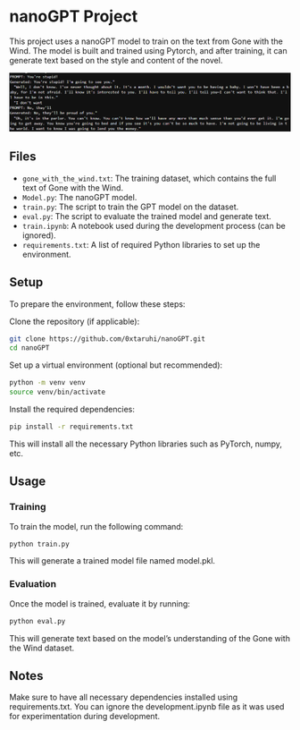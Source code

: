 # nanoGPT Project

This project uses a nanoGPT model to train on the text from Gone with the Wind. The model is built and trained using Pytorch, and after training, it can generate text based on the style and content of the novel.

![Image](image.png)

## Files

- `gone_with_the_wind.txt`: The training dataset, which contains the full text of Gone with the Wind.
- `Model.py`: The nanoGPT model.
- `train.py`: The script to train the GPT model on the dataset.
- `eval.py`: The script to evaluate the trained model and generate text.
- `train.ipynb`: A notebook used during the development process (can be ignored).
- `requirements.txt`: A list of required Python libraries to set up the environment.

## Setup

To prepare the environment, follow these steps:

Clone the repository (if applicable):

```bash
git clone https://github.com/0xtaruhi/nanoGPT.git
cd nanoGPT
```

Set up a virtual environment (optional but recommended):

```bash
python -m venv venv
source venv/bin/activate
```

Install the required dependencies:

```bash
pip install -r requirements.txt
```

This will install all the necessary Python libraries such as PyTorch, numpy, etc.

## Usage

### Training

To train the model, run the following command:

```bash
python train.py
```

This will generate a trained model file named model.pkl.

### Evaluation

Once the model is trained, evaluate it by running:

```bash
python eval.py
```

This will generate text based on the model’s understanding of the Gone with the Wind dataset.

## Notes

Make sure to have all necessary dependencies installed using requirements.txt.
You can ignore the development.ipynb file as it was used for experimentation during development.
